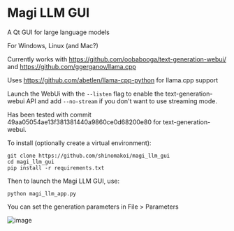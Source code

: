 # Magi LLM GUI
A Qt GUI for large language models

For Windows, Linux (and Mac?)

Currently works with https://github.com/oobabooga/text-generation-webui/ and https://github.com/ggerganov/llama.cpp

Uses https://github.com/abetlen/llama-cpp-python for llama.cpp support

Launch the WebUi with the ```--listen``` flag to enable the text-generation-webui API and add ```--no-stream``` if you don't want to use streaming mode.

Has been tested with commit 49aa05054ae13f381381440a9860ce0d68200e80 for text-generation-webui. 

To install (optionally create a virtual environment): 
```
git clone https://github.com/shinomakoi/magi_llm_gui
cd magi_llm_gui
pip install -r requirements.txt
```

Then to launch the Magi LLM GUI, use: 
```
python magi_llm_app.py
```
You can set the generation parameters in File > Parameters

![image](https://user-images.githubusercontent.com/112139428/233437918-8f9b7c2a-dd77-4536-a612-a893a2bc90d4.png)
